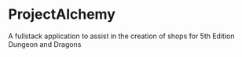 # ProjectAlchemy
A fullstack application to assist in the creation of shops for 5th Edition Dungeon and Dragons
